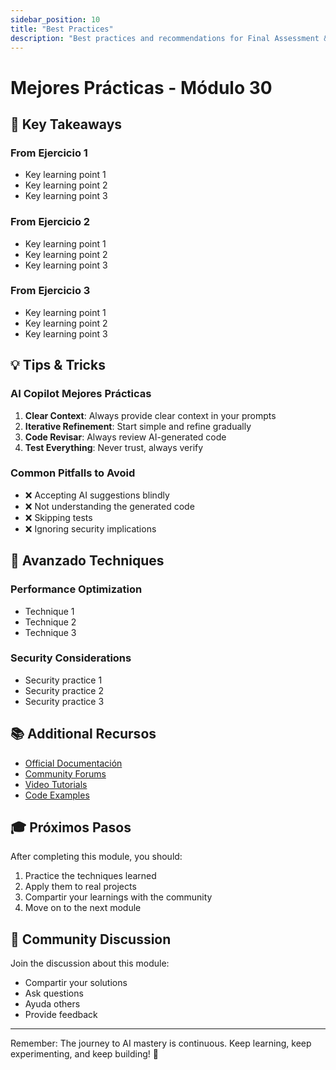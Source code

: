 ```yaml
---
sidebar_position: 10
title: "Best Practices"
description: "Best practices and recommendations for Final Assessment & Certification"
---
```


# Mejores Prácticas - Módulo 30

## 🎯 Key Takeaways

### From Ejercicio 1
- Key learning point 1
- Key learning point 2
- Key learning point 3

### From Ejercicio 2
- Key learning point 1
- Key learning point 2
- Key learning point 3

### From Ejercicio 3
- Key learning point 1
- Key learning point 2
- Key learning point 3

## 💡 Tips & Tricks

### AI Copilot Mejores Prácticas
1. **Clear Context**: Always provide clear context in your prompts
2. **Iterative Refinement**: Start simple and refine gradually
3. **Code Revisar**: Always review AI-generated code
4. **Test Everything**: Never trust, always verify

### Common Pitfalls to Avoid
- ❌ Accepting AI suggestions blindly
- ❌ Not understanding the generated code
- ❌ Skipping tests
- ❌ Ignoring security implications

## 🚀 Avanzado Techniques

### Performance Optimization
- Technique 1
- Technique 2
- Technique 3

### Security Considerations
- Security practice 1
- Security practice 2
- Security practice 3

## 📚 Additional Recursos

- [Official Documentación](#)
- [Community Forums](#)
- [Video Tutorials](#)
- [Code Examples](#)

## 🎓 Próximos Pasos

After completing this module, you should:
1. Practice the techniques learned
2. Apply them to real projects
3. Compartir your learnings with the community
4. Move on to the next module

## 💬 Community Discussion

Join the discussion about this module:
- Compartir your solutions
- Ask questions
- Ayuda others
- Provide feedback

---

Remember: The journey to AI mastery is continuous. Keep learning, keep experimenting, and keep building! 🚀
